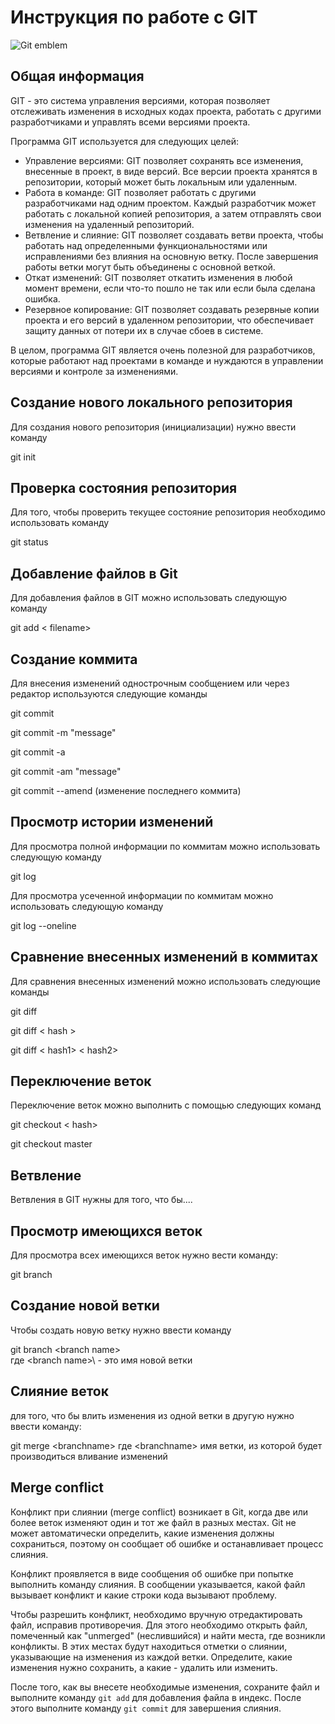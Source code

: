 # **Инструкция по работе с GIT**

![Git emblem](img\git_image.jpeg)

## Общая информация
GIT - это система управления версиями, которая позволяет отслеживать изменения в исходных кодах проекта, работать с другими разработчиками и управлять всеми версиями проекта.

Программа GIT используется для следующих целей:

- Управление версиями: GIT позволяет сохранять все изменения, внесенные в проект, в виде версий. Все версии проекта хранятся в репозитории, который может быть локальным или удаленным.
- Работа в команде: GIT позволяет работать с другими разработчиками над одним проектом. Каждый разработчик может работать с локальной копией репозитория, а затем отправлять свои изменения на удаленный репозиторий.
- Ветвление и слияние: GIT позволяет создавать ветви проекта, чтобы работать над определенными функциональностями или исправлениями без влияния на основную ветку. После завершения работы ветки могут быть объединены с основной веткой.
- Откат изменений: GIT позволяет откатить изменения в любой момент времени, если что-то пошло не так или если была сделана ошибка.
- Резервное копирование: GIT позволяет создавать резервные копии проекта и его версий в удаленном репозитории, что обеспечивает защиту данных от потери их в случае сбоев в системе.

В целом, программа GIT является очень полезной для разработчиков, которые работают над проектами в команде и нуждаются в управлении версиями и контроле за изменениями.

## Создание нового локального репозитория

Для создания нового репозитория (инициализации) нужно ввести команду 

git init

## Проверка состояния репозитория

Для того, чтобы проверить текущее состояние репозитория необходимо использовать команду

git status

## Добавление файлов в Git

Для добавления файлов в GIT можно использовать следующую команду

git add < filename>

## Создание коммита

Для внесения изменений однострочным сообщением или через редактор используются следующие команды

git commit

git commit -m "message"

git commit -a

git commit -am "message"

git commit --amend  (изменение последнего коммита)

## Просмотр истории изменений

Для просмотра полной информации по коммитам можно использовать следующую команду

git log

Для просмотра усеченной информации по коммитам можно использовать следующую команду

git log --oneline

## Сравнение внесенных изменений в коммитах

Для сравнения внесенных изменений можно использовать следующие команды

git diff

git diff < hash >

git diff < hash1> < hash2>

## Переключение веток

Переключение веток можно выполнить с помощью следующих команд

git checkout < hash>

git checkout master

## Ветвление

Ветвления в GIT нужны для того, что бы....

## Просмотр имеющихся веток

Для просмотра всех имеющихся веток нужно вести команду:

git branch

## Создание новой ветки
Чтобы создать новую ветку нужно ввести команду

git branch \<branch name>\
где \<branch name>\ - это имя новой ветки

## Слияние веток

для того, что бы влить изменения из одной ветки в другую нужно ввести команду:

git merge \<branchname\>
где \<branchname\> имя ветки, из которой будет производиться вливание изменений

## Merge conflict
Конфликт при слиянии (merge conflict) возникает в Git, когда две или более веток изменяют один и тот же файл в разных местах. Git не может автоматически определить, какие изменения должны сохраниться, поэтому он сообщает об ошибке и останавливает процесс слияния.

Конфликт проявляется в виде сообщения об ошибке при попытке выполнить команду слияния. В сообщении указывается, какой файл вызывает конфликт и какие строки кода вызывают проблему.

Чтобы разрешить конфликт, необходимо вручную отредактировать файл, исправив противоречия. Для этого необходимо открыть файл, помеченный как "unmerged" (неслившийся) и найти места, где возникли конфликты. В этих местах будут находиться отметки о слиянии, указывающие на изменения из каждой ветки. Определите, какие изменения нужно сохранить, а какие - удалить или изменить.

После того, как вы внесете необходимые изменения, сохраните файл и выполните команду `git add` для добавления файла в индекс. После этого выполните команду `git commit` для завершения слияния.
